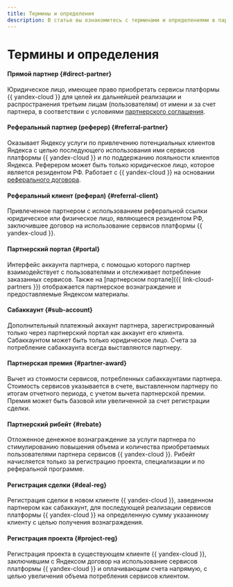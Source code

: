 ```yaml
---
title: Термины и определения
description: В статье вы ознакомитесь с терминами и определениями в партнерской программе {{ yandex-cloud }}.
---
```


# Термины и определения

#### Прямой партнер {#direct-partner}

Юридическое лицо, имеющее право приобретать сервисы платформы {{ yandex-cloud }} для целей их дальнейшей реализации и распространения третьим лицам (пользователям) от имени и за счет партнера, в соответствии с условиями [партнерского соглашения](https://yandex.ru/legal/cloud_partnership/?lang=ru).

#### Реферальный партнер (реферер) {#referral-partner}

Оказывает Яндексу услуги по привлечению потенциальных клиентов Яндекса с целью последующего использования ими сервисов платформы {{ yandex-cloud }} и по поддержанию лояльности клиентов Яндекса. Реферером может быть только юридическое лицо, которое является резидентом РФ. Работает с {{ yandex-cloud }} на основании [реферального договора](https://yandex.ru/legal/cloud_referral/?lang=ru).

#### Реферальный клиент (реферал) {#referral-client}

Привлеченное партнером с использованием реферальной ссылки юридическое или физическое лицо, являющееся резидентом РФ, заключившее договор на использование сервисов платформы {{ yandex-cloud }}.

#### Партнерский портал {#portal}

Интерфейс аккаунта партнера, с помощью которого партнер взаимодействует с пользователями и отслеживает потребление заказанных сервисов. Также на [партнерском портале]({{ link-cloud-partners }}) отображается партнерское вознаграждение и предоставляемые Яндексом материалы.

#### Сабаккаунт {#sub-account}

Дополнительный платежный аккаунт партнера, зарегистрированный только через партнерский портал как аккаунт его клиента. Сабаккаунтом может быть только юридическое лицо. Счета за потребление сабаккаунта всегда выставляются партнеру.

#### Партнерская премия {#partner-award}

Вычет из стоимости сервисов, потребленных сабаккаунтами партнера. Стоимость сервисов указывается в счете, выставленном партнеру по итогам отчетного периода, с учетом вычета партнерской премии. Премия может быть базовой или увеличенной за счет регистрации сделки.

#### Партнерский рибейт {#rebate}

Отложенное денежное вознаграждение за услуги партнера по стимулированию повышения объема и количества приобретаемых пользователями партнера сервисов {{ yandex-cloud }}. Рибейт начисляется только за регистрацию проекта, специализации и по реферальной программе.

#### Регистрация сделки {#deal-reg}

Регистрация сделки в новом клиенте {{ yandex-cloud }}, заведенном партнером как сабаккаунт, для последующей реализации сервисов платформы {{ yandex-cloud }} на определенную сумму указанному клиенту с целью получения вознаграждения.

#### Регистрация проекта {#project-reg}

Регистрация проекта в существующем клиенте {{ yandex-cloud }}, заключившим с Яндексом договор на использование сервисов платформы {{ yandex-cloud }} и оплачивающим счета напрямую, с целью увеличения объема потребления сервисов клиентом.
